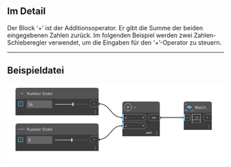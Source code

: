 ## Im Detail
Der Block ‘+’ ist der Additionsoperator. Er gibt die Summe der beiden eingegebenen Zahlen zurück. Im folgenden Beispiel werden zwei Zahlen-Schieberegler verwendet, um die Eingaben für den ‘+’-Operator zu steuern.
___
## Beispieldatei

![+](./+_img.jpg)
